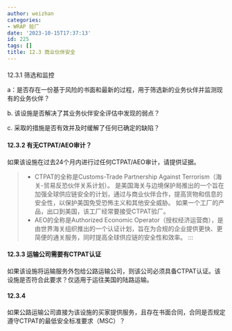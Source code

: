 ```yaml
---
author: weizhan
categories:
- WRAP 验厂
date: '2023-10-15T17:37:13'
id: 225
tags: []
title: 12.3 商业伙伴安全
---
```


####  
12.3.1 筛选和监控

a：是否存在一份基于风险的书面和最新的过程，用于筛选新的业务伙伴并监测现有的业务伙伴？

b. 该设施是否解决了其业务伙伴安全评估中发现的弱点？

c. 采取的措施是否有效并及时缓解了任何已确定的缺陷？

#### 12.3.2 有无CTPAT/AEO审计？

如果该设施在过去24个月内进行过任何CTPAT/AEO审计，请提供证据。

>   * CTPAT的全称是Customs-Trade Partnership Against Terrorism（海关-贸易反恐伙伴关系计划）。
> 是美国海关与边境保护局推出的一个旨在加强全球供应链安全的计划，通过与商业伙伴合作，提高货物和信息的安全性，以保护美国免受恐怖主义和其他安全威胁。
> 如果一个工厂的产品，出口到美国，该工厂经常要接受CTPAT验厂。
>   * AEO的全称是Authorized Economic
> Operator（授权经济运营商），是由世界海关组织推出的一个认证计划，旨在为合规的企业提供更快、更简便的通关服务，同时提高全球供应链的安全性和效率。
> :::
>

#### 12.3.3 运输公司需要有CTPAT认证

如果该设施将运输服务外包给公路运输公司，则该公司必须具备CTPAT认证。该设施是否符合此要求？仅适用于运往美国的陆路运输。

#### 12.3.4

如果公路运输公司直接为该设施的买家提供服务，且存在书面合同，合同是否规定遵守CTPAT的最低安全标准要求（MSC）？


